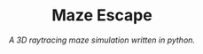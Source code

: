 <div align="center">
 <h1>Maze Escape</h1>
 <p><i>A 3D raytracing maze simulation written in python.</i></p>
</div>
